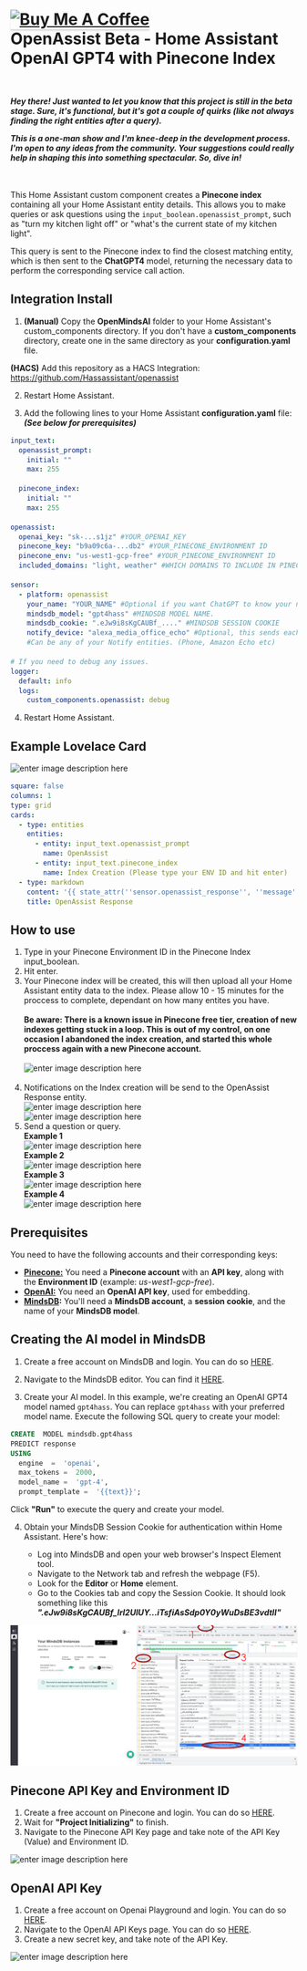<a href="https://www.buymeacoffee.com/hassassistant" target="_blank"><img src="https://www.buymeacoffee.com/assets/img/custom_images/orange_img.png" alt="Buy Me A Coffee" style="height: 41px !important;width: 174px !important;box-shadow: 0px 3px 2px 0px rgba(190, 190, 190, 0.5) !important;-webkit-box-shadow: 0px 3px 2px 0px rgba(190, 190, 190, 0.5) !important;" ></a><br>
OpenAssist Beta - Home Assistant OpenAI GPT4 with Pinecone Index
==============================================
<br>

***Hey there! Just wanted to let you know that this project is still in the beta stage. Sure, it's functional, but it's got a couple of quirks (like not always finding the right entities after a query).***

***This is a one-man show and I'm knee-deep in the development process. I'm open to any ideas from the community. Your suggestions could really help in shaping this into something spectacular. So, dive in!***
<br><br><br>

This Home Assistant custom component creates a **Pinecone index** containing all your Home Assistant entity details. This allows you to make queries or ask questions using the `input_boolean.openassist_prompt`, such as "turn my kitchen light off" or "what's the current state of my kitchen light". 

This query is sent to the Pinecone index to find the closest matching entity, which is then sent to the **ChatGPT4** model, returning the necessary data to perform the corresponding service call action.

Integration Install
-------------
1. **(Manual)** Copy the **OpenMindsAI** folder to your Home Assistant's custom_components directory. If you don't have a **custom_components** directory, create one in the same directory as your **configuration.yaml** file.

**(HACS)** Add this repository as a HACS Integration: https://github.com/Hassassistant/openassist

2. Restart Home Assistant.

3. Add the following lines to your Home Assistant **configuration.yaml** file:
***(See below for prerequisites)***

```yaml
input_text:
  openassist_prompt:
    initial: ""
    max: 255

  pinecone_index:
    initial: ""
    max: 255

openassist:
  openai_key: "sk-...s1jz" #YOUR_OPENAI_KEY  
  pinecone_key: "b9a09c6a-...db2" #YOUR_PINECONE_ENVIRONMENT ID
  pinecone_env: "us-west1-gcp-free" #YOUR_PINECONE_ENVIRONMENT ID
  included_domains: "light, weather" #WHICH DOMAINS TO INCLUDE IN PINECONE DB

sensor:
  - platform: openassist
    your_name: "YOUR_NAME" #Optional if you want ChatGPT to know your name.
    mindsdb_model: "gpt4hass" #MINDSDB MODEL NAME.
    mindsdb_cookie: ".eJw9i8sKgCAUBf_...." #MINDSDB SESSION COOKIE
    notify_device: "alexa_media_office_echo" #Optional, this sends each ChatGPT response to your notify entity.
    #Can be any of your Notify entities. (Phone, Amazon Echo etc)

# If you need to debug any issues.
logger:
  default: info
  logs:
    custom_components.openassist: debug
 ```


4. Restart Home Assistant.

Example Lovelace Card
-------------
![enter image description here](https://github.com/Hassassistant/OpenAssist/blob/main/misc/card_example.PNG?raw=true)

```yaml
square: false
columns: 1
type: grid
cards:
  - type: entities
    entities:
      - entity: input_text.openassist_prompt
        name: OpenAssist
      - entity: input_text.pinecone_index
        name: Index Creation (Please type your ENV ID and hit enter)
  - type: markdown
    content: '{{ state_attr(''sensor.openassist_response'', ''message'') }}'
    title: OpenAssist Response 
 ```
How to use
-------------
1. Type in your Pinecone Environment ID in the Pinecone Index input_boolean.
2. Hit enter.
3. Your Pinecone index will be created, this will then upload all your Home Assistant entity data to the index.
Please allow 10 - 15 minutes for the proccess to complete, dependant on how many entites you have.<br><br>
**Be aware: There is a known issue in Pinecone free tier, creation of new indexes getting stuck in a loop. This is out of my control, on one occasion I abandoned the index creation, and started this whole proccess again with a new Pinecone account.**<br><br>
![enter image description here](https://github.com/Hassassistant/OpenAssist/blob/main/misc/index%20creation.PNG?raw=true)<br><br>
4. Notifications on the Index creation will be send to the OpenAssist Response entity.<br>
![enter image description here](https://github.com/Hassassistant/OpenAssist/blob/main/misc/1.PNG?raw=true)<br>
![enter image description here](https://github.com/Hassassistant/OpenAssist/blob/main/misc/2.PNG?raw=true)<br>
5. Send a question or query.<br>
**Example 1**<br>
![enter image description here](https://github.com/Hassassistant/OpenAssist/blob/main/misc/query%201.PNG?raw=true)<br>
**Example 2**<br>
![enter image description here](https://github.com/Hassassistant/OpenAssist/blob/main/misc/query%202.PNG?raw=true)<br>
**Example 3**<br>
![enter image description here](https://github.com/Hassassistant/OpenAssist/blob/main/misc/query%203.PNG?raw=true)<br>
**Example 4**<br>
![enter image description here](https://github.com/Hassassistant/OpenAssist/blob/main/misc/query%204.PNG?raw=true)

Prerequisites
-------------

You need to have the following accounts and their corresponding keys:

-   **[Pinecone:](https://app.pinecone.io/)** You need a **Pinecone account** with an **API key**, along with the **Environment ID** (example: *us-west1-gcp-free*).
-   **[OpenAI:](https://platform.openai.com/playground/)** You need an **OpenAI API key**, used for embedding.
-   **[MindsDB](https://mindsdb.com/):** You'll need a **MindsDB account**, a **session cookie**, and the name of your **MindsDB model**.




Creating the AI model in MindsDB
--------------------------------

1.  Create a free account on MindsDB and login. You can do so [HERE](https://cloud.mindsdb.com/login).

2.  Navigate to the MindsDB editor. You can find it [HERE](https://cloud.mindsdb.com/editor).

3.  Create your AI model. In this example, we're creating an OpenAI GPT4 model named `gpt4hass`. 
You can replace `gpt4hass` with your preferred model name. Execute the following SQL query to create your model:

```sql
CREATE  MODEL mindsdb.gpt4hass
PREDICT response
USING
  engine  =  'openai',
  max_tokens =  2000,
  model_name =  'gpt-4',
  prompt_template =  '{{text}}';
```

   Click **"Run"** to execute the query and create your model.

4.  Obtain your MindsDB Session Cookie for authentication within Home Assistant. Here's how:

    -   Log into MindsDB and open your web browser's Inspect Element tool.
    -   Navigate to the Network tab and refresh the webpage (F5).
    -   Look for the **Editor** or **Home** element.
    -   Go to the Cookies tab and copy the Session Cookie.
        It should look something like this ***".eJw9i8sKgCAUBf_lrl2UlUY...iTsfiAsSdp0Y0yWuDsBE3vdtII"***<br>
        
![enter image description here](https://github.com/Hassassistant/OpenMindsAI/blob/main/misc/cookie.png?raw=true)

Pinecone API Key and Environment ID
-------------
1.  Create a free account on Pinecone and login. You can do so [HERE](https://app.pinecone.io/).
2.  Wait for **"Project Initializing"** to finish.
3.  Navigate to the Pinecone API Key page and take note of the API Key (Value) and Environment ID. <br>

![enter image description here](https://github.com/Hassassistant/OpenAssist/blob/main/misc/pinecone.PNG?raw=true)

OpenAI API Key
-------------
1.  Create a free account on Openai Playground and login. You can do so [HERE](https://platform.openai.com/playground/).
2.  Navigate to the OpenAI API Keys page. You can do so [HERE](https://platform.openai.com/account/api-keys).<br>
3.  Create a new secret key, and take note of the API Key.

![enter image description here](https://github.com/Hassassistant/OpenAssist/blob/main/misc/openai.PNG?raw=true)
